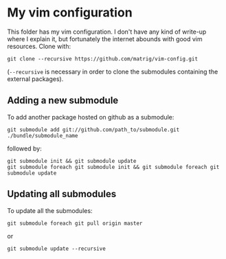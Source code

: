 My vim configuration
====================

This folder has my vim configuration. I don't have any kind of write-up where I explain it, but fortunately the internet abounds with good vim resources.
Clone with:

    git clone --recursive https://github.com/matrig/vim-config.git

(`--recursive` is necessary in order to clone the submodules containing the external packages).

Adding a new submodule
----------------------

To add another package hosted on github as a submodule:

    git submodule add git://github.com/path_to/submodule.git ./bundle/submodule_name

followed by:

    git submodule init && git submodule update
    git submodule foreach git submodule init && git submodule foreach git submodule update
    
Updating all submodules
-----------------------

To update all the submodules:

    git submodule foreach git pull origin master
    
or

    git submodule update --recursive
